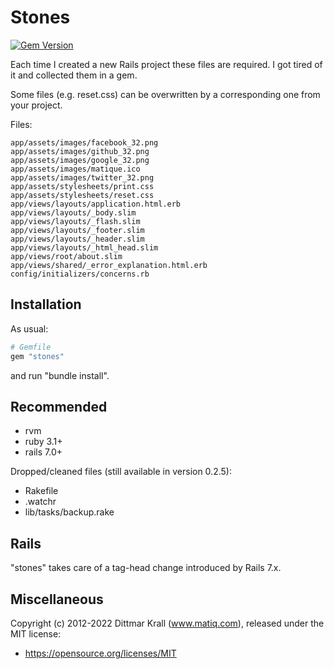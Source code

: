 # Stones

[![Gem Version](https://badge.fury.io/rb/stones.png)](http://badge.fury.io/rb/stones)

Each time I created a new Rails project these files are required.
I got tired of it and collected them in a gem.

Some files (e.g. reset.css) can be overwritten by a
corresponding one from your project.

Files:

    app/assets/images/facebook_32.png
    app/assets/images/github_32.png
    app/assets/images/google_32.png
    app/assets/images/matique.ico
    app/assets/images/twitter_32.png
    app/assets/stylesheets/print.css
    app/assets/stylesheets/reset.css
    app/views/layouts/application.html.erb
    app/views/layouts/_body.slim
    app/views/layouts/_flash.slim
    app/views/layouts/_footer.slim
    app/views/layouts/_header.slim
    app/views/layouts/_html_head.slim
    app/views/root/about.slim
    app/views/shared/_error_explanation.html.erb
    config/initializers/concerns.rb

## Installation

As usual:
```ruby
# Gemfile
gem "stones"
```
and run "bundle install".

## Recommended

- rvm
- ruby 3.1+
- rails 7.0+

Dropped/cleaned files (still available in version 0.2.5):

- Rakefile
- .watchr
- lib/tasks/backup.rake

## Rails

"stones" takes care of a tag-head change introduced by Rails 7.x.

## Miscellaneous

Copyright (c) 2012-2022 Dittmar Krall (www.matiq.com),
released under the MIT license:

* https://opensource.org/licenses/MIT

